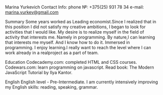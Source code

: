 Marina Yurkevich
Contact Info: phone №: +375(25) 931 78 34 e-mail: marina.yurkev@gmail.com

Summary Some years worked as Leading economist.Since I realized that in this position I did not satisfy my creative ambitions, I began to look for activities that I would like. My desire is to realize myself in the field of activity that interests me. Namely in programming. By nature,I can learning that interests me myself. And I know how to do it. Immersed in programming. I enjoy learning.I really want to reach the level where I can work already in a realproject as a part of team.

Education Codecademy.com: completed HTML and CSS courses. Codewars.com: learn programming on javascript. Read book: The Modern JavaScript Tutorial by Ilya Kantor.

English English level - Pre-Intermediate. I am currently intensively improving my English skills: reading, speaking, grammar.